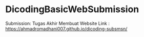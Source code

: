 # DicodingBasicWebSubmission

Submission: Tugas Akhir Membuat Website
Link : https://ahmadromadhani007.github.io/dicoding-subsmsn/